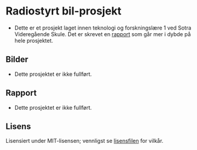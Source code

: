 # Radiostyrt bil-prosjekt
- Dette er et prosjekt laget innen teknologi og forskningslære 1 ved Sotra Videregående Skule. Det er skrevet en [rapport](#rapport) som går mer i dybde på hele prosjektet.

## Bilder
- Dette prosjektet er ikke fullført.

## Rapport
- Dette prosjektet er ikke fullført.

## Lisens
Lisensiert under MIT-lisensen; vennligst se [lisensfilen](./LICENSE.md) for vilkår.
